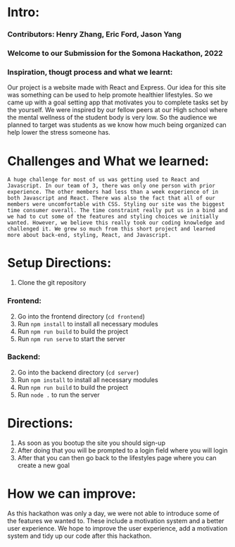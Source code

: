 # Intro:

### Contributors: Henry Zhang, Eric Ford, Jason Yang

### Welcome to our Submission for the Somona Hackathon, 2022

### Inspiration, thougt process and what we learnt:

Our project is a website made with React and Express. Our idea for this site was something can be used to help promote healthier lifestyles. So we came up with a goal setting app that motivates you to complete tasks set by the yourself. We were inspired by our fellow peers at our High school where the mental wellness of the student body is very low. So the audience we planned to target was students as we know how much being organized can help lower the stress someone has.

# Challenges and What we learned:

    A huge challenge for most of us was getting used to React and Javascript. In our team of 3, there was only one person with prior experience. The other members had less than a week experience of in both Javascript and React. There was also the fact that all of our members were uncomfortable with CSS. Styling our site was the biggest time consumer overall. The time constraint really put us in a bind and we had to cut some of the features and styling choices we initially wanted. However, we believe this really took our coding knowledge and challenged it. We grew so much from this short project and learned more about back-end, styling, React, and Javascript.

# Setup Directions:

1. Clone the git repository

### Frontend:

2. Go into the frontend directory (`cd frontend`)
3. Run `npm install` to install all necessary modules
4. Run `npm run build` to build the project
5. Run `npm run serve` to start the server

### Backend:

2. Go into the backend directory (`cd server`)
3. Run `npm install` to install all necessary modules
4. Run `npm run build` to build the project
5. Run `node .` to run the server

# Directions:

1. As soon as you bootup the site you should sign-up
2. After doing that you will be prompted to a login field where you will login
3. After that you can then go back to the lifestyles page where you can create a new goal

# How we can improve:

As this hackathon was only a day, we were not able to introduce some of the features we wanted to. These include a motivation system and a better user experience. We hope to improve the user experience, add a motivation system and tidy up our code after this hackathon.
